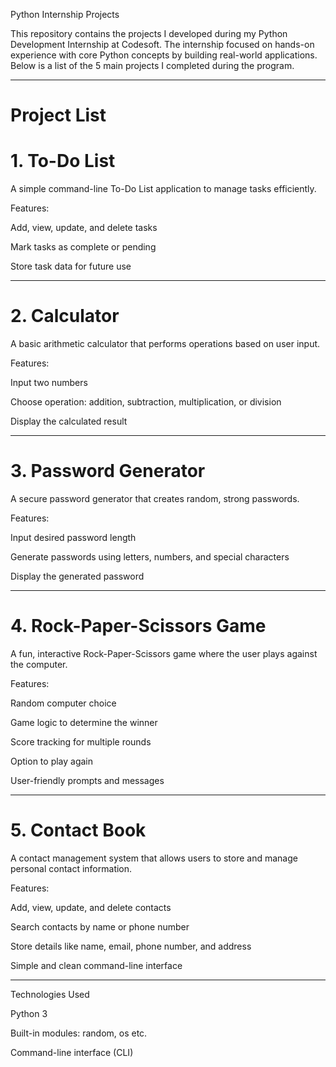Python Internship Projects

This repository contains the projects I developed during my Python Development Internship at Codesoft. The internship focused on hands-on experience with core Python concepts by building real-world applications. Below is a list of the 5 main projects I completed during the program.


---

# Project List

# 1. To-Do List

A simple command-line To-Do List application to manage tasks efficiently.

 Features:

Add, view, update, and delete tasks

Mark tasks as complete or pending

Store task data for future use



---

# 2. Calculator

A basic arithmetic calculator that performs operations based on user input.

Features:

Input two numbers

Choose operation: addition, subtraction, multiplication, or division

Display the calculated result



---

# 3. Password Generator

A secure password generator that creates random, strong passwords.

Features:

Input desired password length

Generate passwords using letters, numbers, and special characters

Display the generated password



---

# 4. Rock-Paper-Scissors Game

A fun, interactive Rock-Paper-Scissors game where the user plays against the computer.

Features:

Random computer choice

Game logic to determine the winner

Score tracking for multiple rounds

Option to play again

User-friendly prompts and messages



---

# 5. Contact Book

A contact management system that allows users to store and manage personal contact information.

Features:

Add, view, update, and delete contacts

Search contacts by name or phone number

Store details like name, email, phone number, and address

Simple and clean command-line interface



---
Technologies Used

Python 3

Built-in modules: random, os etc.

Command-line interface (CLI)

